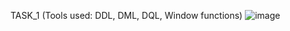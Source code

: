 TASK_1 (Tools used: DDL, DML, DQL, Window functions)
![image](https://user-images.githubusercontent.com/116801166/204082938-71d03769-99cd-4de3-9e60-afc89a97fb72.png)
